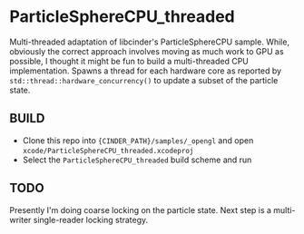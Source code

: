 # ParticleSphereCPU_threaded
Multi-threaded adaptation of libcinder's ParticleSphereCPU sample. While, obviously the correct approach involves moving as much work to GPU as possible, I thought it might be fun to build a multi-threaded CPU implementation. Spawns a thread for each hardware core as reported by `std::thread::hardware_concurrency()` to update a subset of the particle state.

## BUILD
- Clone this repo into `{CINDER_PATH}/samples/_opengl` and open `xcode/ParticleSphereCPU_threaded.xcodeproj`
- Select the `ParticleSphereCPU_threaded` build scheme and run

## TODO
Presently I'm doing coarse locking on the particle state. Next step is a multi-writer single-reader locking strategy.